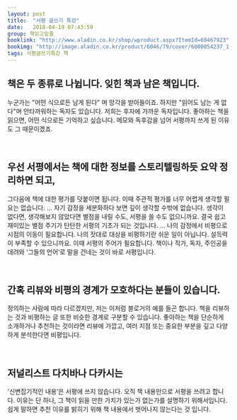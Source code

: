 ```yaml
---
layout: post
title:  "서평 글쓰기 특강"
date:   2018-04-19 07:43:59
group: 책읽고밑줄
booklink: "http://www.aladin.co.kr/shop/wproduct.aspx?ItemId=60467923"
bookimg: "http://image.aladin.co.kr/product/6046/79/cover/6000854237_1.jpg"
tags: 서평글쓰기특강 책
---
```


## 책은 두 종류로 나뉩니다. 잊힌 책과 남은 책입니다. 

누군가는 "어떤 식으로든 남게 된다" 며 망각을 받아들이죠. 하지만 "읽어도 남는 게 없다"며 안타까워하는 독자도 있습니다. 저희는 후자에 가까운 독자입니다. 좋아하는 책을 읽으면, 어떤 식으로든 기억하고 싶습니다. 메모와 독후감을 넘어 서평까지 쓰게 된 이유도 그 때문이겠죠. 

<br/>

## 우선 서평에서는 책에 대한 정보를 스토리텔링하듯 요약 정리하면 되고, 

그다음에 책에 대한 평가를 덧붙이면 됩니다. 이때 주관적 평가를 너무 어렵게 생각할 필요는 없습니다. ... 자기 감정을 세분화하다 보면 깊이 생각할 수밖에 없습니다. 생각이 없다면, 생각해보지 않았다면 별점을 내릴 수도, 서평을 쓸 수도 없으니까요. 결국 쉽고 재미있는 별점 주기가 탄탄한 서평의 기초가 되는 것입니다. ... 나의 감정에서 비평으로 시점의 이동이 필요합니다. 나의 잣대로 대상을 비평하기란 쉬운 일이 아닙니다. 설득력이 부족할 수 있으니까요. 이때 서평의 주어가 필요합니다. 책이나 작가, 독자, 주인공을 데려와 ‘그들의 언어’로 말을 건네는 것이 바로 서평입니다. 

<br/>

## 간혹 리뷰와 비평의 경계가 모호하다는 분들이 있습니다. 
정의하는 사람에 따라 다르겠지만, 저는 이처럼 블로거의 예를 들곤 합니다. 책을 리뷰하는 것과 비평하는 글 또한 비슷한 경계로 구분할 수 있습니다. 좋아하는 책을 단순하게 소개하거나 추천하는 것이라면 리뷰에 가깝고, 여러 지점 또는 중요한 부분을 깊고 다양하게 분석한다면 비평입니다. 

<br/>

## 저널리스트 다치바나 다카시는 
'신변잡기적인 내용’은 서평에 쓰지 않습니다. 오직 책 내용만으로 서평을 쓰려고 합니다. 이유는 단 하나, 그 책이 읽을 만한 가치가 있는가 없는가를 설명하기 위해서입니다. 쉽게 말하면 추천 이유를 밝히기 위해 책 내용에서 벗어나지 않는다는 것 입니다.
 
<br/>
